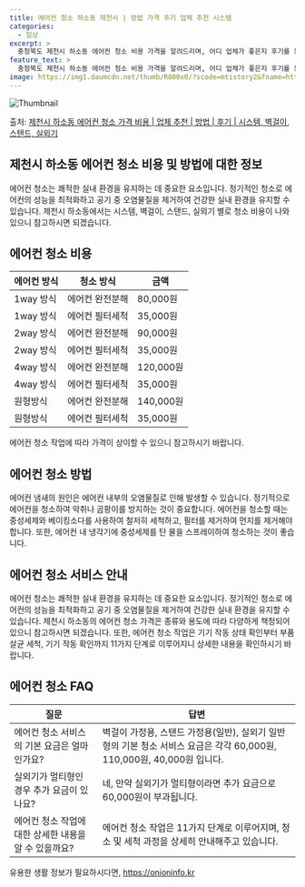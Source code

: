 ```yaml
---
title: 에어컨 청소 하소동 제천시 | 방법 가격 후기 업체 추천 시스템
categories:
  - 일상
excerpt: >
  충청북도 제천시 하소동 에어컨 청소 비용 가격을 알려드리며, 어디 업체가 좋은지 후기를 통해 알아보겠습니다. 현재 글에서는 시스템, 벽걸이, 스탠드, 실외기 각각에 대해 청소 비용이 나와 있으니 참고하시면 되겠습니다. 에어컨 분해 청소 방법 보기 👈 클릭셀프 에어컨 청소 방법 보기👈 클릭제천시 하소동 에어컨 청소 비용시스템에어컨 방식클리닝방식금액1way 방식에어컨 완전분해80,000원1way 방식에어컨 필터세척35,000원2way 방식에어컨 완전분해90,000원2way 방식에어컨 필터세척35,000원4way 방식에어컨 완전분해120,000원4way 방식에어컨 필터세척35,000원원형방식에어컨 완전분해140,000원원형방식에어컨 필터세척35,000원에어컨 청소 견적 샘플 보기 👈 클릭에어컨 냄새의 원인에어..
feature_text: >
  충청북도 제천시 하소동 에어컨 청소 비용 가격을 알려드리며, 어디 업체가 좋은지 후기를 통해 알아보겠습니다. 현재 글에서는 시스템, 벽걸이, 스탠드, 실외기 각각에 대해 청소 비용이 나와 있으니 참고하시면 되겠습니다. 에어컨 분해 청소 방법 보기 👈 클릭셀프 에어컨 청소 방법 보기👈 클릭제천시 하소동 에어컨 청소 비용시스템에어컨 방식클리닝방식금액1way 방식에어컨 완전분해80,000원1way 방식에어컨 필터세척35,000원2way 방식에어컨 완전분해90,000원2way 방식에어컨 필터세척35,000원4way 방식에어컨 완전분해120,000원4way 방식에어컨 필터세척35,000원원형방식에어컨 완전분해140,000원원형방식에어컨 필터세척35,000원에어컨 청소 견적 샘플 보기 👈 클릭에어컨 냄새의 원인에어..
image: https://img1.daumcdn.net/thumb/R800x0/?scode=mtistory2&fname=https%3A%2F%2Fblog.kakaocdn.net%2Fdn%2FTJlXs%2FbtsHxqvQ9M8%2FGqfkzGNNcZPiEqyXQABDxK%2Fimg.webp
---
```


![Thumbnail](https://img1.daumcdn.net/thumb/R800x0/?scode=mtistory2&fname=https%3A%2F%2Fblog.kakaocdn.net%2Fdn%2FTJlXs%2FbtsHxqvQ9M8%2FGqfkzGNNcZPiEqyXQABDxK%2Fimg.webp)

<p>출처: <a href="https://onioninfo.kr/entry/%EC%A0%9C%EC%B2%9C%EC%8B%9C-%ED%95%98%EC%86%8C%EB%8F%99-%EC%97%90%EC%96%B4%EC%BB%A8-%EC%B2%AD%EC%86%8C-%EA%B0%80%EA%B2%A9-%EB%B9%84%EC%9A%A9-%EC%97%85%EC%B2%B4-%EC%B6%94%EC%B2%9C-%EB%B0%A9%EB%B2%95-%ED%9B%84%EA%B8%B0-%EC%8B%9C%EC%8A%A4%ED%85%9C-%EB%B2%BD%EA%B1%B8%EC%9D%B4-%EC%8A%A4%ED%83%A0%EB%93%9C-%EC%8B%A4%EC%99%B8%EA%B8%B0" rel="dofollow">제천시 하소동 에어컨 청소 가격 비용 | 업체 추천 | 방법 | 후기 | 시스템, 벽걸이, 스탠드, 실외기</a> </p>

## 제천시 하소동 에어컨 청소 비용 및 방법에 대한 정보

에어컨 청소는 쾌적한 실내 환경을 유지하는 데 중요한 요소입니다. 정기적인 청소로 에어컨의 성능을 최적화하고 공기 중 오염물질을 제거하여
건강한 실내 환경을 유지할 수 있습니다. 제천시 하소동에서는 시스템, 벽걸이, 스탠드, 실외기 별로 청소 비용이 나와 있으니 참고하시면
되겠습니다.

## 에어컨 청소 비용

**에어컨 방식** | **청소 방식** | **금액**  
---|---|---  
1way 방식 | 에어컨 완전분해 | 80,000원  
1way 방식 | 에어컨 필터세척 | 35,000원  
2way 방식 | 에어컨 완전분해 | 90,000원  
2way 방식 | 에어컨 필터세척 | 35,000원  
4way 방식 | 에어컨 완전분해 | 120,000원  
4way 방식 | 에어컨 필터세척 | 35,000원  
원형방식 | 에어컨 완전분해 | 140,000원  
원형방식 | 에어컨 필터세척 | 35,000원  
  
에어컨 청소 작업에 따라 가격이 상이할 수 있으니 참고하시기 바랍니다.

## 에어컨 청소 방법

에어컨 냄새의 원인은 에어컨 내부의 오염물질로 인해 발생할 수 있습니다. 정기적으로 에어컨을 청소하여 악취나 곰팡이를 방지하는 것이
중요합니다. 에어컨을 청소할 때는 중성세제와 베이킹소다를 사용하여 철저히 세척하고, 필터를 제거하여 먼지를 제거해야 합니다. 또한, 에어컨
내 냉각기에 중성세제를 탄 물을 스프레이하여 청소하는 것이 좋습니다.

## 에어컨 청소 서비스 안내

에어컨 청소는 쾌적한 실내 환경을 유지하는 데 중요한 요소입니다. 정기적인 청소로 에어컨의 성능을 최적화하고 공기 중 오염물질을 제거하여
건강한 실내 환경을 유지할 수 있습니다. 제천시 하소동의 에어컨 청소 가격은 종류와 용도에 따라 다양하게 책정되어 있으니 참고하시면
되겠습니다. 또한, 에어컨 청소 작업은 기기 작동 상태 확인부터 부품 살균 세척, 기기 작동 확인까지 11가지 단계로 이루어지니 상세한
내용을 확인하시기 바랍니다.

## 에어컨 청소 FAQ

**질문** | **답변**  
---|---  
에어컨 청소 서비스의 기본 요금은 얼마인가요? | 벽걸이 가정용, 스탠드 가정용(일반), 실외기 일반형의 기본 청소 서비스 요금은 각각 60,000원, 110,000원, 40,000원 입니다.  
실외기가 멀티형인 경우 추가 요금이 있나요? | 네, 만약 실외기가 멀티형이라면 추가 요금으로 60,000원이 부과됩니다.  
에어컨 청소 작업에 대한 상세한 내용을 알 수 있을까요? | 에어컨 청소 작업은 11가지 단계로 이루어지며, 청소 및 세척 과정을 상세히 안내해주고 있습니다.  
  


 

유용한 생활 정보가 필요하시다면, <a href="https://onioninfo.kr" rel="dofollow">https://onioninfo.kr</a>


